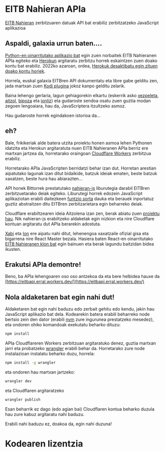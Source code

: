 # EITB Nahieran APIa

[EITB Nahieran](https://www.eitb.eus/eu/nahieran/) zerbitzuaren datuak API bat erabiliz zerbitzatzeko JavaScript aplikazioa

## Aspaldi, galaxia urrun baten....

[Python-en oinarritutako aplikazio bat](https://github.com/erral/eitbapi) egin zuen norbaitek EITB Nahieranen APIa egiteko eta [Herokun](https://www.heroku.com/) argitaratu zerbitzu horrek eskaintzen zuen doako kontu bat erabiliz. 2022ko azaroan, ordea, [Herokuk desaktibatu egin zituen doako kontu horiek](https://blog.heroku.com/next-chapter).

Horrela, euskal galaxia EITBren API dokumentatu eta libre gabe gelditu zen, jada martxan zuen [Kodi plugina](https://github.com/erral/plugin.video.eitb) jokoz kanpo gelditu zelarik.

Baina lehengo gerlaria, lagun gehiagorekin elkartu (eskerrik asko [xezpeleta](https://github.com/xezpeleta), [aitzol](https://github.com/aitzol), [bipoza](https://github.com/bipoza) eta [ionliz](https://github.com/ionlizarazu)) eta gudaroste sendoa osatu zuen guztia modan zegoen lengoaiara, hau da, JavaScriptera itzultzeko asmoz.

Hau gudaroste horrek egindakoen istorioa da...


## eh?

Bale, frikikeriak alde batera utzita proiektu honen asmoa lehen Pythonen idatzita eta Herokun argitaratuta nuen EITB Nahieranen APIa berriz ere martxan jartzea da, horretarako oraingoan [Cloudflare Workers](https://workers.cloudflare.com/) zerbitzua erabiliz.

Horretarako APIa JavaScripten berridatzi behar izan dut. Horretan arestian aipatutako lagunak izan ditut bidaikide, batzuk ideiak ematen, beste batzuk xaxatzen, beste hura hau abiarazten...

API honek Bittorrek prestatutako [nahieran-js](https://github.com/bipoza/nahieran-js) liburutegia darabil EITBren zerbitzuetarako deiak egiteko. Liburutegi horrek edozein JavaScript aplikaziotan erabili daitezkeen [funtzio sorta](https://bipoza.github.io/nahieran-js/) dauka eta berauek inportatuz guztiz abstraitzen ditu EITBren zerbitzarietara egin beharreko deiak.

Cloudflare erabiltzearen ideia Aitzolena izan zen, berak abiatu zuen [proiektu hau](https://github.com/aitzol/eitbapijs). Nik nahieran-js erabiltzeko aldaketak egin nizkion eta nire Cloudflare kontuan argitaratu dut APIa berarekin adostuta.

[Xabi](https://github.com/xezpeleta) eta [Ion](https://github.com/ionlizarazu) ere aipatu nahi ditut, lehenengoa xaxatzaile ofizial gisa eta bigarrena nire React Master bezala. Hasiera baten React-en oinarritutako [EITB Nahieranen klon bat](https://github.com/erral/eitbapi-react) egin bainuen eta berak lagundu baitzidan bidea ikusten.

## Erakutsi APIa demontre!

Beno, ba APIa lehengoaren oso oso antzekoa da eta bere helbidea hauxe da [https://eitbapi.erral.workers.dev/](https://eitbapi.erral.workers.dev/)

## Nola aldaketaren bat egin nahi dut!

Aldaketaren bat egin nahi baduzu edo zerbait gehitu edo kendu, jakin hau JavaScript aplikazio bat dela. Kodearekin batera erabili beharreko node bertsio zein den dator (erabili [nvm](https://github.com/nvm-sh/nvm) zure ingurunea prestatzeko mesedez), eta ondoren ohiko komandoak exekutatu beharko dituzu:

```bash
npm install
```

APIa Cloudflareren Workers zerbitzuan argitaratuko denez, guztia martxan jarri eta probatzeko [wrangler](https://github.com/cloudflare/wrangler) erabili behar da. Horretarako zure node instalazioan instalatu beharko duzu, horrela:

```bash
npm install -g wrangler
```

eta ondoren hau martxan jartzeko:

```bash
wrangler dev
```

eta Cloudflaren argitaratzeko

```bash
wrangler publish
```

Esan beharrik ez dago (edo agian bai) Cloudflaren kontua beharko duzula hau zure kabuz argitaratu nahi baduzu.

Erabili nahi baduzu ez, doakoa da, egin nahi duzuna!

# Kodearen lizentzia


